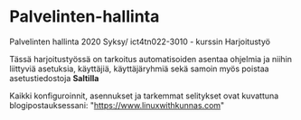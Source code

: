 # Palvelinten-hallinta
Palvelinten hallinta 2020 Syksy/ ict4tn022-3010 - kurssin Harjoitustyö 

Tässä harjoitustyössä on tarkoitus automatisoiden asentaa ohjelmia ja niihin liittyviä asetuksia, käyttäjiä, käyttäjäryhmiä sekä
samoin myös poistaa asetustiedostoja <b>Saltilla</b> 

Kaikki konfiguroinnit, asennukset ja tarkemmat selitykset ovat kuvattuna blogipostauksessani: "https://www.linuxwithkunnas.com"



